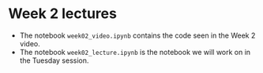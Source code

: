 # Week 2 lectures

- The notebook `week02_video.ipynb` contains the code seen in the Week 2 video.
- The notebook `week02_lecture.ipynb` is the notebook we will work on in the Tuesday session.
